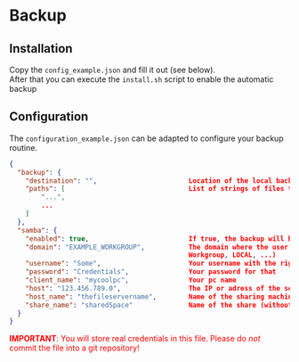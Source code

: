 # Backup

## Installation
Copy the `config_example.json` and fill it out (see below). \
After that you can execute the `install.sh` script to enable the automatic backup

## Configuration

The `configuration_example.json` can be adapted to configure your backup routine.

```json
{
  "backup": {
    "destination": "",                       Location of the local backup folder
    "paths": [                               List of strings of files that has to be backuped
        "...",
        ...
    ]
  },
  "samba": {
    "enabled": true,                         If true, the backup will be saved on remote location
    "domain": "EXAMPLE_WORKGROUP",           The domain where the user account is located (e.g.
                                             Workgroup, LOCAL, ...)
    "username": "Some",                      Your username with the right permissions for the share
    "password": "Credentials",               Your password for that
    "client_name": "mycoolpc",               Your pc name
    "host": "123.456.789.0",                 The IP or adress of the server
    "host_name": "thefileservername",        Name of the sharing machine
    "share_name": "sharedSpace"              Name of the share (without subfolder)
  }
}
```

<span style="color:red">**IMPORTANT**: You will store real credentials in this file. Please do *not* commit the file into a git repository!</span>